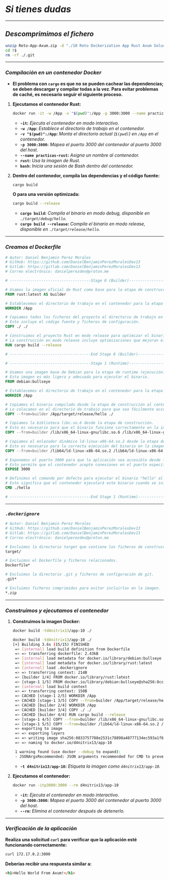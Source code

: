 <!-- Autor: Daniel Benjamin Perez Morales -->
<!-- GitHub: https://github.com/DanielBenjaminPerezMoralesDev13 -->
<!-- Gitlab: https://gitlab.com/DanielBenjaminPerezMoralesDev13 -->
<!-- Correo electrónico: danielperezdev@proton.me -->

# ***Si tienes dudas***

---

## ***Descomprimimos el fichero***

```bash
unzip Reto-App-Axum.zip -d "./10 Reto Dockerization App Rust Axum Solucion"
cd !$
rm -rf ./.git
```

---

### ***Compilación en un contenedor Docker***

- **El problema con `cargo` es que no se pueden cachear las dependencias; se deben descargar y compilar todas a la vez. Para evitar problemas de caché, es necesario seguir el siguiente proceso.**

1. **Ejecutamos el contenedor Rust:**

   ```bash
   docker run -it -w /App -v "$(pwd)":/App -p 3000:3000 --name practicas-rust rust bash
   ```

   - **`-it`:** *Ejecuta el contenedor en modo interactivo.*
   - **`-w /App`:** *Establece el directorio de trabajo en el contenedor.*
   - **`-v "$(pwd)":/App`:** *Monta el directorio actual (`$(pwd)`) en `/App` en el contenedor.*
   - **`-p 3000:3000`:** *Mapea el puerto 3000 del contenedor al puerto 3000 del host.*
   - **`--name practicas-rust`:** *Asigna un nombre al contenedor.*
   - **`rust`:** *Usa la imagen de Rust.*
   - **`bash`:** *Inicia una sesión de Bash dentro del contenedor.*

2. **Dentro del contenedor, compila las dependencias y el código fuente:**

   ```bash
   cargo build
   ```

   **O para una versión optimizada:**

   ```bash
   cargo build --release
   ```

   - **`cargo build`:** *Compila el binario en modo debug, disponible en `./target/debug/hello`.*
   - **`cargo build --release`:** *Compila el binario en modo release, disponible en `./target/release/hello`.*

---

### ***Creamos el Dockerfile***

```Dockerfile
# Autor: Daniel Benjamin Perez Morales
# GitHub: https://github.com/DanielBenjaminPerezMoralesDev13
# Gitlab: https://gitlab.com/DanielBenjaminPerezMoralesDev13
# Correo electrónico: danielperezdev@proton.me

# ------------------------------------Stage 0 (Builder)------------------------------------

# Usamos la imagen oficial de Rust como base para la etapa de construcción.
FROM rust:latest AS builder

# Establecemos el directorio de trabajo en el contenedor para la etapa de construcción.
WORKDIR /App

# Copiamos todos los ficheros del proyecto al directorio de trabajo en el contenedor.
# Esto incluye el código fuente y ficheros de configuración.
COPY ./ ./

# Construimos el proyecto Rust en modo release para optimizar el binario.
# La construcción en modo release incluye optimizaciones que mejoran el rendimiento.
RUN cargo build --release

# ------------------------------------End Stage 0 (Builder)--------------------------------

# ------------------------------------Stage 1 (Runtime)------------------------------------

# Usamos una imagen base de Debian para la etapa de runtime (ejecución).
# Esta imagen es más ligera y adecuada para ejecutar el binario.
FROM debian:bullseye

# Establecemos el directorio de trabajo en el contenedor para la etapa de runtime.
WORKDIR /App

# Copiamos el binario compilado desde la etapa de construcción al contenedor runtime.
# Lo colocamos en el directorio de trabajo para que sea fácilmente accesible.
COPY --from=builder /App/target/release/hello ./

# Copiamos la biblioteca libc.so.6 desde la etapa de construcción.
# Esto es necesario para que el binario funcione correctamente en la imagen runtime.
COPY --from=builder /lib/x86_64-linux-gnu/libc.so.6 /lib/x86_64-linux-gnu/libc.so.6

# Copiamos el enlazador dinámico ld-linux-x86-64.so.2 desde la etapa de construcción.
# Esto es necesario para la correcta ejecución del binario en la imagen runtime.
COPY --from=builder /lib64/ld-linux-x86-64.so.2 /lib64/ld-linux-x86-64.so.2

# Exponemos el puerto 3000 para que la aplicación sea accesible desde fuera del contenedor.
# Esto permite que el contenedor acepte conexiones en el puerto especificado.
EXPOSE 3000

# Definimos el comando por defecto para ejecutar el binario "hello" al iniciar el contenedor.
# Esto significa que el contenedor ejecutará este binario cuando se inicie.
CMD ./hello

# ------------------------------------End Stage 1 (Runtime)--------------------------------
```

---

### ***`.dockerignore`***

```bash
# Autor: Daniel Benjamin Perez Morales
# GitHub: https://github.com/DanielBenjaminPerezMoralesDev13
# Gitlab: https://gitlab.com/DanielBenjaminPerezMoralesDev13
# Correo electrónico: danielperezdev@proton.me

# Excluimos la directorio target que contiene los ficheros de construcción.
target/

# Excluimos el Dockerfile y ficheros relacionados.
Dockerfile*

# Excluimos la directorio .git y ficheros de configuración de git.
.git*

# Excluimos ficheros comprimidos para evitar incluirlos en la imagen.
*.zip
```

---

### ***Construimos y ejecutamos el contenedor***

1. **Construimos la imagen Docker:**

   ```bash
   docker build -td4nitrix13/app-10 ./
   ```

    ```bash
    docker build -td4nitrix13/app-10 ./
    [+] Building 3.6s (15/15) FINISHED                                                                                     docker:default
     => [internal] load build definition from Dockerfile                                                                             0.0s
     => => transferring dockerfile: 2.43kB                                                                                           0.0s
     => [internal] load metadata for docker.io/library/debian:bullseye                                                               3.2s
     => [internal] load metadata for docker.io/library/rust:latest                                                                   0.0s
     => [internal] load .dockerignore                                                                                                0.0s
     => => transferring context: 214B                                                                                                0.0s
     => [builder 1/4] FROM docker.io/library/rust:latest                                                                             0.0s
     => [stage-1 1/5] FROM docker.io/library/debian:bullseye@sha256:8ccc486c29a3ad02ad5af7f1156e2152dff3ba5634eec9be375269ef123457d  0.0s
     => [internal] load build context                                                                                                0.0s
     => => transferring context: 150B                                                                                                0.0s
     => CACHED [stage-1 2/5] WORKDIR /App                                                                                            0.0s
     => CACHED [stage-1 3/5] COPY --from=builder /App/target/release/hello ./                                                        0.0s
     => CACHED [builder 2/4] WORKDIR /App                                                                                            0.0s
     => CACHED [builder 3/4] COPY ./ ./                                                                                              0.0s
     => CACHED [builder 4/4] RUN cargo build --release                                                                               0.0s
     => [stage-1 4/5] COPY --from=builder /lib/x86_64-linux-gnu/libc.so.6 /lib/x86_64-linux-gnu/libc.so.6                            0.0s
     => [stage-1 5/5] COPY --from=builder /lib64/ld-linux-x86-64.so.2 /lib64/ld-linux-x86-64.so.2                                    0.0s
     => exporting to image                                                                                                           0.1s
     => => exporting layers                                                                                                          0.0s
     => => writing image sha256:0833757788e2531c78898a48777134ec593a1f693beac4933f86353a4c93e4c2                                     0.0s
     => => naming to docker.io/d4nitrix13/app-10                                                                                     0.0s
    
     1 warning found (use docker --debug to expand):
     - JSONArgsRecommended: JSON arguments recommended for CMD to prevent unintended behavior related to OS signals (line 50)
    ```

   - **`-t d4nitrix13/app-10`:** *Etiqueta la imagen como `d4nitrix13/app-10`.*

2. **Ejecutamos el contenedor:**

   ```bash
   docker run -itp3000:3000 --rm d4nitrix13/app-10
   ```

   - **`-it`:** *Ejecuta el contenedor en modo interactivo.*
   - **`-p 3000:3000`:** *Mapea el puerto 3000 del contenedor al puerto 3000 del host.*
   - **`--rm`:** *Elimina el contenedor después de detenerlo.*

---

### ***Verificación de la aplicación***

**Realiza una solicitud `curl` para verificar que la aplicación esté funcionando correctamente:**

```bash
curl 172.17.0.2:3000
```

**Deberías recibir una respuesta similar a:**

```html
<h1>Hello World From Axum!</h1>
```
